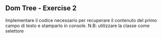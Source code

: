 ## Dom Tree - Exercise 2

Implementare il codice necessario per recuperare il contenuto del primo campo di testo e stamparlo in console.
N.B: utilizzare la classe come selettore